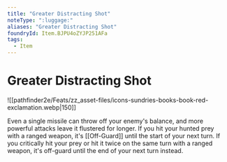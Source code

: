 ```yaml
---
title: "Greater Distracting Shot"
noteType: ":luggage:"
aliases: "Greater Distracting Shot"
foundryId: Item.BJPU4oZYJP251AFa
tags:
  - Item
---
```


# Greater Distracting Shot
![[pathfinder2e/Feats/zz_asset-files/icons-sundries-books-book-red-exclamation.webp|150]]

Even a single missile can throw off your enemy's balance, and more powerful attacks leave it flustered for longer. If you hit your hunted prey with a ranged weapon, it's [[Off-Guard]] until the start of your next turn. If you critically hit your prey or hit it twice on the same turn with a ranged weapon, it's off-guard until the end of your next turn instead.
